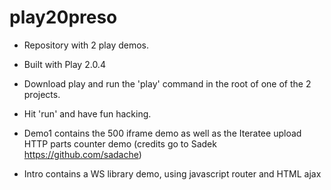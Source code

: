 play20preso
===========

- Repository with 2 play demos.
- Built with Play 2.0.4
- Download play and run the 'play' command in the root of one of the 2 projects.
- Hit 'run' and have fun hacking.

- Demo1 contains the 500 iframe demo as well as the Iteratee upload HTTP parts counter demo (credits go to Sadek https://github.com/sadache)
- Intro contains a WS library demo, using javascript router and HTML ajax
